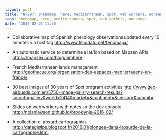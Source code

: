 ```yaml
---
layout: post
title: "Nº297: phenomap, here, mediterranean, spot, web workers, nonsense"
tags: phenomap, here, mediterranean, spot, web workers, nonsense
date: '2016-02-24 11:55'
---
```


* Collaborative map of Spanish phenology observations updated every 10 minutes via hashtag
  http://www.fenodato.net/fenomapa/

* An automatic service to determine a lat/lon based on Mapzen APIs
  https://mapzen.com/blog/iamhere

* French Mediterranean lands management
  http://geotheque.org/lorganisation-des-espaces-mediterraeens-en-france/

* 30 best images of 30 years of Spot program activities
  http://www.geo-airbusds.com/en/5750-image-gallery-search-results?search=gallery&world=2414&market=&continent=&sensor=&submit=

* Slides on web workers with notes on the dev console
  http://nolanlawson.github.io/brooklynjs-2016-02/

* A collection of absurd cartographies
  http://datagistips.blogspot.fr/2016/01/plongee-dans-labsurde-de-la-cartographie.html
